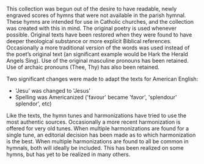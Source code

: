 This collection was begun out of the desire to have readable, newly engraved scores of hymns that were not available in the parish hymnal.
These hymns are intended for use in Catholic churches, and the collection was created with this in mind. 
The original poetry is used whenever possible. Original texts have been restored when they were found to have deeper theological substance or more explicit Biblical references. 
Occasionally a more traditional version of the words was used instead of the poet’s original text (an significant example would be Hark the Herald Angels Sing).
Use of the original masculine pronouns has been retained.
Use of archaic pronouns (Thee, Thy) has also been retained.

Two significant changes were made to adapt the texts for American English:
- 'Jesu' was changed to 'Jesus'
- Spelling was Americanized ('favour' became 'favor', 'splendour' splendor', etc)

Like the texts, the hymn tunes and harmonizations have tried to use the most authentic sources. 
Occasionally a more recent harmonization is offered for very old tunes. 
When multiple harmonizations are found for a single tune, an editorial decision has been made as to which harmonization is the best. 
When multiple harmonizations are found to all be common in hymnals, both will ideally be included. This has been realized on some hymns, but has yet to be realized in many others.
